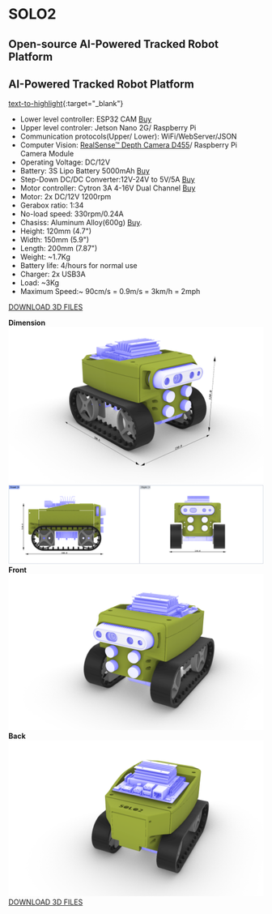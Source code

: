 # SOLO2
## Open-source AI-Powered Tracked Robot Platform
## AI-Powered Tracked Robot Platform

[text-to-highlight](actual-link){:target="\_blank"}

- Lower level controller: ESP32 CAM [Buy](https://www.amazon.ca/CANADUINO-pcs-ESP32-CAM-Thinker-Bluetooth/dp/B07WZ4WCC6/ref=sr_1_7?crid=3DIZSMJEGZ3AJ&keywords=esp32+cam&qid=1663707951&sprefix=esp32+cam%2Caps%2C84&sr=8-7
)
- Upper level controler: Jetson Nano 2G/ Raspberry Pi 
- Communication protocols(Upper/ Lower): WiFi/WebServer/JSON 
- Computer Vision: [RealSense™ Depth Camera D455](https://www.intelrealsense.com/depth-camera-d455/)/ Raspberry Pi Camera Module
- Operating Voltage: DC/12V
- Battery: 3S Lipo Battery 5000mAh [Buy](https://www.amazon.ca/gp/product/B07XD2MCPH/ref=ppx_yo_dt_b_search_asin_title?ie=UTF8&psc=1)
- Step-Down DC/DC Converter:12V-24V to 5V/5A [Buy](https://www.aliexpress.com/item/32516634808.html?spm=a2g0o.order_list.0.0.67291802vUQCx2)
- Motor controller: Cytron 3A 4-16V Dual Channel [Buy](https://www.robotshop.com/ca/en/cytron-3a-4-16v-dual-channel-dc-motor-driver.html)
- Motor: 2x DC/12V 1200rpm
- Gerabox ratio: 1:34
- No-load speed: 330rpm/0.24A
- Chasiss: Aluminum Alloy(600g)  [Buy](https://www.aliexpress.com/item/32944557979.html?spm=a2g0o.order_list.0.0.27821802M6zRNH).
- Height: 120mm (4.7")
- Width: 150mm (5.9")
- Length: 200mm (7.87")
- Weight: ~1.7Kg 
- Battery life: 4/hours for normal use
- Charger: 2x USB3A 
- Load: ~3Kg
- Maximum Speed:~ 90cm/s = 0.9m/s = 3km/h = 2mph

[DOWNLOAD 3D FILES](/assets/stl)

**Dimension**
![This is an image](/assets/images/SOLO2_DIM.png)
![This is an image](/assets/images/DIM.png)
**Front**
![This is an image](/assets/images/SOLO2_FRONT.png)
**Back**
![This is an image](/assets/images/SOLO2_BACK.png)
[DOWNLOAD 3D FILES](/assets/stl)
